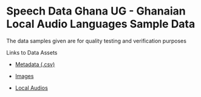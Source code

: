 # Speech Data Ghana UG - Ghanaian Local Audio Languages Sample Data
The data samples given are for quality testing and verification purposes 

Links to Data Assets 
* [Metadata (.csv)](https://www.google.com)
- [Images](https://www.google.com)
+ [Local Audios](https://www.google.com)
